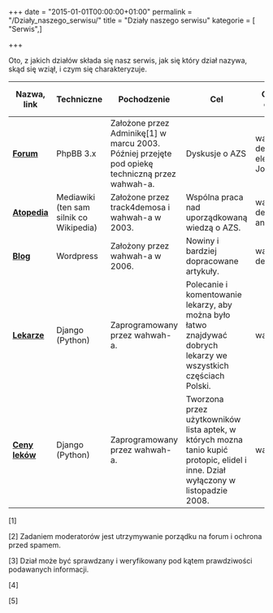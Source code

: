 +++
date = "2015-01-01T00:00:00+01:00"
permalink = "/Działy_naszego_serwisu/"
title = "Działy naszego serwisu"
kategorie = [ "Serwis",]

+++

Oto, z jakich działów składa się nasz serwis, jak się który dział nazywa, skąd się wziął, i czym się charakteryzuje.

| Nazwa, link                                               | Techniczne                              | Pochodzenie                                                                                     | Cel                                                                                                                               | Obecna opieka                       | Możliwość pisania?                         | Całkowita wolność wypowiedzi? |
|-----------------------------------------------------------|-----------------------------------------|-------------------------------------------------------------------------------------------------|-----------------------------------------------------------------------------------------------------------------------------------|-------------------------------------|--------------------------------------------|-------------------------------|
| **[Forum](http://www-atopowe-zapalenie.pl/forum/)**       | PhpBB 3.x                               | Założone przez Adminikę[1] w marcu 2003. Później przejęte pod opiekę techniczną przez wahwah-a. | Dyskusje o AZS                                                                                                                    | wahwah, dexter, elemental\_, Jola.Ł | Tak, dla każdego (po rejestracji)          | Tak[2]                        |
| **[Atopedia](http://www-atopowe-zapalenie.pl/atopedia/)** | Mediawiki (ten sam silnik co Wikipedia) | Założone przez track4demosa i wahwah-a w 2003.                                                  | Wspólna praca nad uporządkowaną wiedzą o AZS.                                                                                     | wahwah, dexter, angela              | Tak, dla każdego (również bez rejestracji) | Nie[3]                        |
| **[Blog](http://blog.atopowe.pl/)**                       | Wordpress                               | Założony przez wahwah-a w 2006.                                                                 | Nowiny i bardziej dopracowane artykuły.                                                                                           | wahwah, dexter                      | Za zaproszeniem                            | Nie[4]                        |
| **[Lekarze](http://www.atopowe.pl/lekarze/)**             | Django (Python)                         | Zaprogramowany przez wahwah-a.                                                                  | Polecanie i komentowanie lekarzy, aby można było łatwo znajdywać dobrych lekarzy we wszystkich częściach Polski.                  | wahwah                              | Tak, dla każdego (po rejestracji)          | Nie[5]                        |
| **[Ceny leków](http://www.atopowe.pl/ceny/)**             | Django (Python)                         | Zaprogramowany przez wahwah-a.                                                                  | Tworzona przez użytkowników lista aptek, w których mozna tanio kupić protopic, elidel i inne. Dział wyłączony w listopadzie 2008. | wahwah                              | Dział nieczynny                            | Dział nieczynny               |

<references/>


[1]

[2] Zadaniem moderatorów jest utrzymywanie porządku na forum i ochrona przed spamem.

[3] Dział może być sprawdzany i weryfikowany pod kątem prawdziwości podawanych informacji.

[4]

[5]

